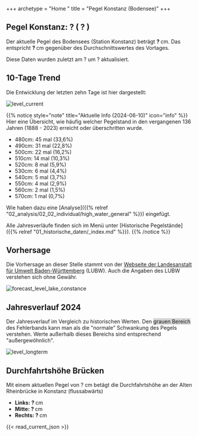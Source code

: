 +++
archetype = "Home "
title = "Pegel Konstanz (Bodensee)"
+++

<h2>Pegel Konstanz: <span id=website_current_level_head> ? </span> (<span id=website_change_vs_yesterday_head> ? </span>) </h2>

Der aktuelle Pegel des Bodensees (Station Konstanz) beträgt <b><span id=website_current_level> ? </span></b> cm. Das entspricht <b><span id=website_change_vs_yesterday> ? </span></b> cm gegenüber des Durchschnittswertes des Vortages.

Diese Daten wurden zuletzt am <span id=website_mostrecent_date> ? </span> um <span id=website_mostrecent_time> ? </span> aktualisiert.


## 10-Tage Trend

Die Entwicklung der letzten zehn Tage ist hier dargestellt:

![level_current](https://pegel-konstanz-for-website.s3.eu-central-1.amazonaws.com/graph/DE/current_DE.png)


 {{% notice style="note" title="Aktuelle Info (2024-06-10)" icon="info" %}}
Hier eine Übersicht, wie häufig welcher Pegelstand in den vergangenen 136 Jahren (1888 - 2023) erreicht oder überschritten wurde.
* 480cm: 45 mal (33,6%)
* 490cm: 31 mal (22,8%)
* 500cm: 22 mal (16,2%)
* 510cm: 14 mal (10,3%)
* 520cm: 8 mal (5,9%)
* 530cm: 6 mal (4,4%)
* 540cm: 5 mal (3,7%)
* 550cm: 4 mal (2,9%)
* 560cm: 2 mal (1,5%)
* 570cm: 1 mal (0,7%)

Wie haben dazu eine [Analyse]({{% relref "02_analysis/02_02_individual/high_water_general" %}}) eingefügt.

 Alle Jahresverläufe finden sich im Menü unter [Historische Pegelstände]({{% relref "01_historische_daten/_index.md" %}}).
 {{% /notice %}}

## Vorhersage

Die Vorhersage an dieser Stelle stammt von der [Webseite der Landesanstalt für Umwelt Baden-Württemberg](https://www.hvz.baden-wuerttemberg.de/pegel.html?id=00007) (LUBW). Auch die Angaben des LUBW verstehen sich ohne Gewähr.

![forecast_level_lake_constance](https://www.hvz.baden-wuerttemberg.de/gifs/00007-2001.GIF)


## Jahresverlauf 2024

Der Jahresverlauf im Vergleich zu historischen Werten. Den <span style="background-color: lightgrey">grauen Bereich</span> des Fehlerbands kann man als die "normale" Schwankung des Pegels verstehen. Werte außerhalb dieses Bereichs sind entsprechend "außergewöhnlich".

![level_longterm](https://pegel-konstanz-for-website.s3.eu-central-1.amazonaws.com/graph/DE/longterm_DE.png)


## Durchfahrtshöhe Brücken

Mit einem aktuellen Pegel von <span id=website_current_level_bridge> ? </span> cm betägt die Durchfahrtshöhe an der Alten Rheinbrücke in Konstanz (flussabwärts)

<ul>
  <li><b>Links: <span id=website_bridge_kn_left> ? </span></b> cm</li>
  <li><b>Mitte: <span id=website_bridge_kn_center> ? </span></b> cm</li>
  <li><b>Rechts: <span id=website_bridge_kn_right> ? </span></b> cm</li>
</ul>

{{< read_current_json >}}

<style>
    span a[rel="me"] {
        display: none;
    }
</style>
<span> <a rel="me" href="https://mastodon.social/@pegelkonstanz">Mastodon</a></span>